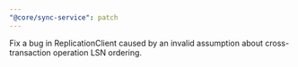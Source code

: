 ```yaml
---
"@core/sync-service": patch
---
```


Fix a bug in ReplicationClient caused by an invalid assumption about cross-transaction operation LSN ordering.
